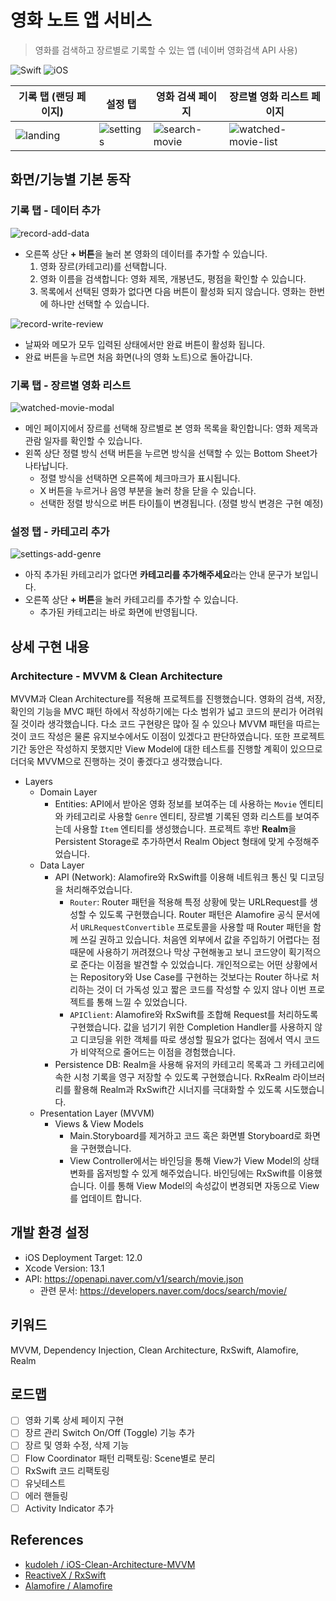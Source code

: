 # 영화 노트 앱 서비스

>  영화를 검색하고 장르별로 기록할 수 있는 앱 (네이버 영화검색 API 사용)

![Swift](https://img.shields.io/badge/Swift-5.5-orange.svg) ![iOS](https://img.shields.io/badge/Platform-iOS-lightgrey.svg)

| 기록 탭 (랜딩 페이지)                                        | 설정 탭                                       | 영화 검색 페이지                                             | 장르별 영화 리스트 페이지                                    |
| ------------------------------------------------------------ | --------------------------------------------- | ------------------------------------------------------------ | ------------------------------------------------------------ |
| ![landing](https://user-images.githubusercontent.com/56751259/140325956-64741188-5d0f-411c-ab4f-00ca2e3efcf2.png) | ![settings](https://user-images.githubusercontent.com/56751259/140335673-288792cd-2f9d-4683-bf21-43a41d982e75.png) | ![search-movie](https://user-images.githubusercontent.com/56751259/140327178-4ff53c45-fcde-4485-b33a-fe9679660650.png) | ![watched-movie-list](https://user-images.githubusercontent.com/56751259/140326920-7555c023-0d4c-4181-9026-64cd9a3c681e.png) |

## 화면/기능별 기본 동작

### 기록 탭 - 데이터 추가

![record-add-data](https://user-images.githubusercontent.com/56751259/140322054-b4c55d7d-aafb-4463-9a87-90fed58e17a9.gif)

* 오른쪽 상단 **+ 버튼**을 눌러 본 영화의 데이터를 추가할 수 있습니다.
  1. 영화 장르(카테고리)를 선택합니다.
  2. 영화 이름을 검색합니다: 영화 제목, 개봉년도, 평점을 확인할 수 있습니다.
  3. 목록에서 선택된 영화가 없다면 다음 버튼이 활성화 되지 않습니다. 영화는 한번에 하나만 선택할 수 있습니다.

![record-write-review](https://user-images.githubusercontent.com/56751259/140324241-fe21c730-1818-4d71-94ce-18f41d1ab665.gif)

* 날짜와 메모가 모두 입력된 상태에서만 완료 버튼이 활성화 됩니다.
* 완료 버튼을 누르면 처음 화면(나의 영화 노트)으로 돌아갑니다.

### 기록 탭 - 장르별 영화 리스트

![watched-movie-modal](https://user-images.githubusercontent.com/56751259/140327737-0616f99d-40f8-490b-8348-d7cc1151154c.gif)

* 메인 페이지에서 장르를 선택해 장르별로 본 영화 목록을 확인합니다: 영화 제목과 관람 일자를 확인할 수 있습니다.
* 왼쪽 상단 정렬 방식 선택 버튼을 누르면 방식을 선택할 수 있는 Bottom Sheet가 나타납니다.
  * 정렬 방식을 선택하면 오른쪽에 체크마크가 표시됩니다.
  * X 버튼을 누르거나 음영 부분을 눌러 창을 닫을 수 있습니다.
  * 선택한 정렬 방식으로 버튼 타이틀이 변경됩니다. (정렬 방식 변경은 구현 예정)

### 설정 탭 - 카테고리 추가

![settings-add-genre](https://user-images.githubusercontent.com/56751259/140320851-ab5413f3-b74f-44a1-bd64-332d2f8c83bf.gif)

* 아직 추가된 카테고리가 없다면 **카테고리를 추가해주세요**라는 안내 문구가 보입니다.
* 오른쪽 상단 **+ 버튼**을 눌러 카테고리를 추가할 수 있습니다.
  * 추가된 카테고리는 바로 화면에 반영됩니다.

## 상세 구현 내용

### Architecture - MVVM & Clean Architecture

MVVM과 Clean Architecture를 적용해 프로젝트를 진행했습니다. 영화의 검색, 저장, 확인의 기능을 MVC 패턴 하에서 작성하기에는 다소 범위가 넓고 코드의 분리가 어려워질 것이라 생각했습니다. 다소 코드 구현량은 많아 질 수 있으나 MVVM 패턴을 따르는 것이 코드 작성은 물론 유지보수에서도 이점이 있겠다고 판단하였습니다. 또한 프로젝트 기간 동안은 작성하지 못했지만 View Model에 대한 테스트를 진행할 계획이 있으므로 더더욱 MVVM으로 진행하는 것이 좋겠다고 생각했습니다.

* Layers
  * Domain Layer
    * Entities: API에서 받아온 영화 정보를 보여주는 데 사용하는 `Movie` 엔티티와 카테고리로 사용할 `Genre` 엔티티, 장르별 기록된 영화 리스트를 보여주는데 사용할 `Item` 엔티티를 생성했습니다. 프로젝트 후반 **Realm**을 Persistent Storage로 추가하면서 Realm Object 형태에 맞게 수정해주었습니다.
  * Data Layer
    * API (Network): Alamofire와 RxSwift를 이용해 네트워크 통신 및 디코딩을 처리해주었습니다.
      * `Router`: Router 패턴을 적용해 특정 상황에 맞는 URLRequest를 생성할 수 있도록 구현했습니다. Router 패턴은 Alamofire 공식 문서에서 `URLRequestConvertible` 프로토콜을 사용할 때 Router 패턴을 함께 쓰길 권하고 있습니다.
        처음엔 외부에서 값을 주입하기 어렵다는 점때문에 사용하기 꺼려졌으나 막상 구현해놓고 보니 코드양이 획기적으로 준다는 이점을 발견할 수 있었습니다. 개인적으로는 어떤 상황에서는 Repository와 Use Case를 구현하는 것보다는 Router 하나로 처리하는 것이 더 가독성 있고 짧은 코드를 작성할 수 있지 않나 이번 프로젝트를 통해 느낄 수 있었습니다.
      * `APIClient`: Alamofire와 RxSwift를 조합해 Request를 처리하도록 구현했습니다. 값을 넘기기 위한 Completion Handler를 사용하지 않고 디코딩을 위한 객체를 따로 생성할 필요가 없다는 점에서 역시 코드가 비약적으로 줄어드는 이점을 경험했습니다.
    * Persistence DB: Realm을 사용해 유저의 카테고리 목록과 그 카테고리에 속한 시청 기록을 영구 저장할 수 있도록 구현했습니다. RxRealm 라이브러리를 활용해 Realm과 RxSwift간 시너지를 극대화할 수 있도록 시도했습니다.
  * Presentation Layer (MVVM)
    * Views & View Models
      * Main.Storyboard를 제거하고 코드 혹은 화면별 Storyboard로 화면을 구현했습니다.
      * View Controller에서는 바인딩을 통해 View가 View Model의 상태 변화를 옵저빙할 수 있게 해주었습니다. 바인딩에는 RxSwift를 이용했습니다. 이를 통해 View Model의 속성값이 변경되면 자동으로 View를 업데이트 합니다.

## 개발 환경 설정

* iOS Deployment Target: 12.0
* Xcode Version: 13.1
* API: https://openapi.naver.com/v1/search/movie.json
  * 관련 문서: https://developers.naver.com/docs/search/movie/

## 키워드

MVVM, Dependency Injection, Clean Architecture, RxSwift, Alamofire, Realm

## 로드맵

- [ ] 영화 기록 상세 페이지 구현
- [ ] 장르 관리 Switch On/Off (Toggle) 기능 추가
- [ ] 장르 및 영화 수정, 삭제 기능
- [ ] Flow Coordinator 패턴 리팩토링: Scene별로 분리
- [ ] RxSwift 코드 리팩토링
- [ ] 유닛테스트
- [ ] 에러 핸들링
- [ ] Activity Indicator 추가

## References

* [kudoleh / iOS-Clean-Architecture-MVVM](https://github.com/kudoleh/iOS-Clean-Architecture-MVVM)
* [ReactiveX / RxSwift](https://github.com/ReactiveX/RxSwift)
* [Alamofire / Alamofire](https://github.com/Alamofire/Alamofire)
